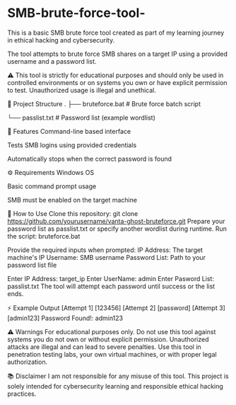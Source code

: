 # SMB-brute-force-tool-
This is a basic SMB brute force tool created as part of my learning journey in ethical hacking and cybersecurity.

The tool attempts to brute force SMB shares on a target IP using a provided username and a password list.

⚠️ This tool is strictly for educational purposes and should only be used in controlled environments or on systems you own or have explicit permission to test. Unauthorized usage is illegal and unethical.

📂 Project Structure
.
├── bruteforce.bat       # Brute force batch script

└── passlist.txt         # Password list (example wordlist)

🚀 Features
Command-line based interface

Tests SMB logins using provided credentials

Automatically stops when the correct password is found

⚙️ Requirements
Windows OS

Basic command prompt usage

SMB must be enabled on the target machine

📖 How to Use
Clone this repository:
git clone https://github.com/yourusername/vanta-ghost-bruteforce.git
Prepare your password list as passlist.txt or specify another wordlist during runtime.
Run the script:
bruteforce.bat

Provide the required inputs when prompted:
IP Address: The target machine's IP
Username: SMB username
Password List: Path to your password list file

Enter IP Address: target_ip
Enter UserName: admin
Enter Pasword List: passlist.txt
The tool will attempt each password until success or the list ends.

⚡ Example Output
[Attempt 1] [123456]
[Attempt 2] [password]
[Attempt 3] [admin123]
Password Found!: admin123

⚠️ Warnings
For educational purposes only.
Do not use this tool against systems you do not own or without explicit permission.
Unauthorized attacks are illegal and can lead to severe penalties.
Use this tool in penetration testing labs, your own virtual machines, or with proper legal authorization.

📚 Disclaimer
I am not responsible for any misuse of this tool.
This project is solely intended for cybersecurity learning and responsible ethical hacking practices.


